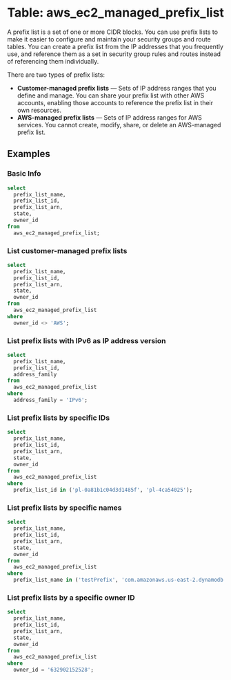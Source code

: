 # Table: aws_ec2_managed_prefix_list

A prefix list is a set of one or more CIDR blocks. You can use prefix lists to make it easier to configure and maintain your security groups and route tables. You can create a prefix list from the IP addresses that you frequently use, and reference them as a set in security group rules and routes instead of referencing them individually.

There are two types of prefix lists:

* **Customer-managed prefix lists** — Sets of IP address ranges that you define and manage. You can share your prefix list with other AWS accounts, enabling those accounts to reference the prefix list in their own resources.
* **AWS-managed prefix lists** — Sets of IP address ranges for AWS services. You cannot create, modify, share, or delete an AWS-managed prefix list.

## Examples

### Basic Info

```sql
select
  prefix_list_name,
  prefix_list_id,
  prefix_list_arn,
  state,
  owner_id
from
  aws_ec2_managed_prefix_list;
```

### List customer-managed prefix lists

```sql
select
  prefix_list_name,
  prefix_list_id,
  prefix_list_arn,
  state,
  owner_id
from
  aws_ec2_managed_prefix_list
where
  owner_id <> 'AWS';
```

### List prefix lists with IPv6 as IP address version

```sql
select
  prefix_list_name,
  prefix_list_id,
  address_family
from
  aws_ec2_managed_prefix_list
where
  address_family = 'IPv6';
```

### List prefix lists by specific IDs

```sql
select
  prefix_list_name,
  prefix_list_id,
  prefix_list_arn,
  state,
  owner_id
from
  aws_ec2_managed_prefix_list
where
  prefix_list_id in ('pl-0a81b1c04d3d1485f', 'pl-4ca54025');
```

### List prefix lists by specific names

```sql
select
  prefix_list_name,
  prefix_list_id,
  prefix_list_arn,
  state,
  owner_id
from
  aws_ec2_managed_prefix_list
where
  prefix_list_name in ('testPrefix', 'com.amazonaws.us-east-2.dynamodb');
```

### List prefix lists by a specific owner ID

```sql
select
  prefix_list_name,
  prefix_list_id,
  prefix_list_arn,
  state,
  owner_id
from
  aws_ec2_managed_prefix_list
where
  owner_id = '632902152528';
```
